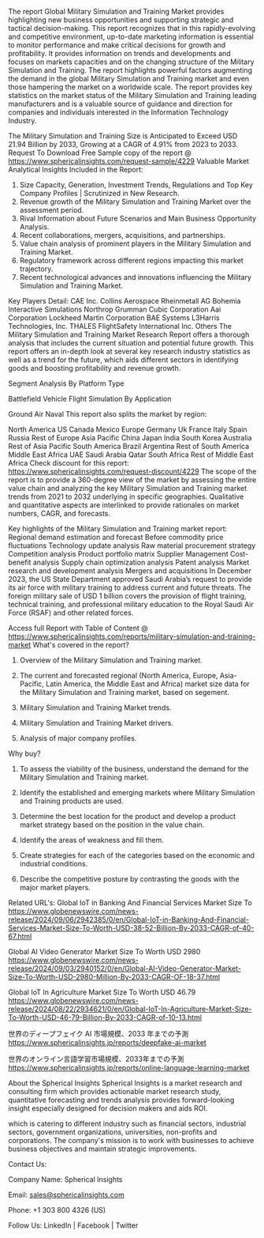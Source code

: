 The report Global Military Simulation and Training Market provides highlighting new business opportunities and supporting strategic and tactical decision-making. This report recognizes that in this rapidly-evolving and competitive environment, up-to-date marketing information is essential to monitor performance and make critical decisions for growth and profitability. It provides information on trends and developments and focuses on markets capacities and on the changing structure of the Military Simulation and Training. The report highlights powerful factors augmenting the demand in the global Military Simulation and Training market and even those hampering the market on a worldwide scale. The report provides key statistics on the market status of the Military Simulation and Training leading manufacturers and is a valuable source of guidance and direction for companies and individuals interested in the Information Technology Industry.

The Military Simulation and Training Size is Anticipated to Exceed USD 21.94 Billion by 2033, Growing at a CAGR of 4.91% from 2023 to 2033.
Request To Download Free Sample copy of the report @ https://www.sphericalinsights.com/request-sample/4229
Valuable Market Analytical Insights Included in the Report:

1. Size Capacity, Generation, Investment Trends, Regulations and Top Key Company Profiles | Scrutinized in New Research.
2. Revenue growth of the Military Simulation and Training Market over the assessment period.
3. Rival Information about Future Scenarios and Main Business Opportunity Analysis.
4. Recent collaborations, mergers, acquisitions, and partnerships.
5. Value chain analysis of prominent players in the Military Simulation and Training Market.
6. Regulatory framework across different regions impacting this market trajectory.
7. Recent technological advances and innovations influencing the Military Simulation and Training Market.

Key Players Detail:
CAE Inc.
Collins Aerospace
Rheinmetall AG
Bohemia Interactive Simulations
Northrop Grumman
Cubic Corporation
Aai Corporation
Lockheed Martin Corporation
BAE Systems
L3Harris Technologies, Inc.
THALES
FlightSafety International Inc.
Others
The Military Simulation and Training Market Research Report offers a thorough analysis that includes the current situation and potential future growth. This report offers an in-depth look at several key research industry statistics as well as a trend for the future, which aids different sectors in identifying goods and boosting profitability and revenue growth.

Segment Analysis
 By Platform Type

Battlefield
Vehicle
Flight Simulation
By Application

Ground
Air
Naval
This report also splits the market by region:

North America
US
Canada
Mexico
Europe
Germany
Uk
France
Italy
Spain
Russia
Rest of Europe
Asia Pacific
China
Japan
India
South Korea
Australia
Rest of Asia Pacific
South America
Brazil
Argentina
Rest of South America
Middle East Africa
UAE
Saudi Arabia
Qatar
South Africa
Rest of Middle East Africa
Check discount for this report: https://www.sphericalinsights.com/request-discount/4229
The scope of the report is to provide a 360-degree view of the market by assessing the entire value chain and analyzing the key Military Simulation and Training market trends from 2021 to 2032 underlying in specific geographies. Qualitative and quantitative aspects are interlinked to provide rationales on market numbers, CAGR, and forecasts.

Key highlights of the Military Simulation and Training market report:
Regional demand estimation and forecast
Before commodity price fluctuations
Technology update analysis
Raw material procurement strategy
Competition analysis
Product portfolio matrix
Supplier Management
Cost-benefit analysis
Supply chain optimization analysis
Patent analysis
Market research and development analysis
Mergers and acquisitions
In December 2023, the US State Department approved Saudi Arabia’s request to provide its air force with military training to address current and future threats. The foreign military sale of USD 1 billion covers the provision of flight training, technical training, and professional military education to the Royal Saudi Air Force (RSAF) and other related forces.

Access full Report with Table of Content @ https://www.sphericalinsights.com/reports/military-simulation-and-training-market
What's covered in the report?
1. Overview of the Military Simulation and Training market.

2. The current and forecasted regional (North America, Europe, Asia-Pacific, Latin America, the Middle East and Africa) market size data for the Military Simulation and Training market, based on segement.

3. Military Simulation and Training Market trends.

4. Military Simulation and Training Market drivers.

5. Analysis of major company profiles.

Why buy?
1. To assess the viability of the business, understand the demand for the Military Simulation and Training market.

2. Identify the established and emerging markets where Military Simulation and Training products are used.

3. Determine the best location for the product and develop a product market strategy based on the position in the value chain.

4. Identify the areas of weakness and fill them.

5. Create strategies for each of the categories based on the economic and industrial conditions.

6. Describe the competitive posture by contrasting the goods with the major market players.

Related URL's:
Global IoT in Banking And Financial Services Market Size To
https://www.globenewswire.com/news-release/2024/09/06/2942385/0/en/Global-IoT-in-Banking-And-Financial-Services-Market-Size-To-Worth-USD-38-52-Billion-By-2033-CAGR-of-40-67.html 

Global AI Video Generator Market Size To Worth USD 2980
https://www.globenewswire.com/news-release/2024/09/03/2940152/0/en/Global-AI-Video-Generator-Market-Size-To-Worth-USD-2980-Million-By-2033-CAGR-OF-18-37.html 

Global IoT In Agriculture Market Size To Worth USD 46.79
https://www.globenewswire.com/news-release/2024/08/22/2934621/0/en/Global-IoT-In-Agriculture-Market-Size-To-Worth-USD-46-79-Billion-By-2033-CAGR-of-10-13.html 

世界のディープフェイク AI 市場規模、2033 年までの予測
https://www.sphericalinsights.jp/reports/deepfake-ai-market 

世界のオンライン言語学習市場規模、2033年までの予測
https://www.sphericalinsights.jp/reports/online-language-learning-market 

 
About the Spherical Insights
Spherical Insights is a market research and consulting firm which provides actionable market research study, quantitative forecasting and trends analysis provides forward-looking insight especially designed for decision makers and aids ROI.

which is catering to different industry such as financial sectors, industrial sectors, government organizations, universities, non-profits and corporations. The company's mission is to work with businesses to achieve business objectives and maintain strategic improvements.

Contact Us:

Company Name: Spherical Insights

Email: sales@sphericalinsights.com

Phone: +1 303 800 4326 (US)

Follow Us: LinkedIn | Facebook | Twitter
